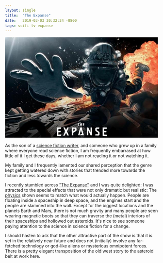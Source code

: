 ```yaml
---
layout: single
title:  "The Expanse"
date:   2019-03-03 20:32:24 -0800
tags: scifi tv expanse
---
```


![Banner](/assets/img/ExpanseMain.jpg "The Expanse")

As the son of a [science fiction writer](http://www.sf-encyclopedia.com/entry/gadallah_leslie),
and someone who grew up in a family where everyone read science 
fiction, I am frequently embarrased at how little of it I get 
these days, whether I am not reading it or not watching it.

My family and I frequently lamented our shared perception that the 
genre kept getting watered down with stories that trended more towards
the fiction and less towards the science.

I recently stumbled across ["The Expanse"](https://www.syfy.com/theexpanse)
and I was quite delighted: I was attracted to the special effects 
that were not only dramatic but realistic: The 
[physics](https://www.npr.org/sections/13.7/2016/03/10/469626620/the-expanse-best-science-fiction-show-in-a-decade) shown seems to match what would actually 
happen. People are floating inside a spaceship in deep space, and 
the engines start and the people are slammed into the wall. Except
for the biggest locations and the planets Earth and Mars, there is
not much gravity and many people are seen wearing magnetic boots 
so that they can traverse the (metal) interiors of their spaceships 
and hollowed out asteroids. It's nice to see someone paying attention
to the science in science fiction for a change.

I should hasten to ask that the other attractive part of the show
is that it is set in the relatively near future and does not
(initially) involve any far-fetched technology or god-like aliens or
mysterious omnipotent forces. There is a pretty elegant transposition
of the old west story to the asteroid belt at work here.
